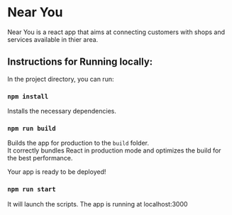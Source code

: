 # Near You
Near You is a react app that aims at connecting customers with shops and services available in thier area.

## Instructions for Running locally:

In the project directory, you can run:

### `npm install`
Installs the necessary dependencies.

### `npm run build`

Builds the app for production to the `build` folder.\
It correctly bundles React in production mode and optimizes the build for the best performance.


Your app is ready to be deployed!


### `npm run start`

It will launch the scripts. The app is running at localhost:3000


